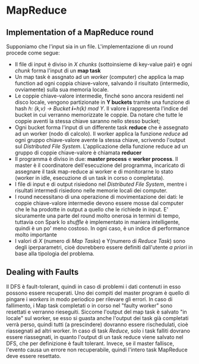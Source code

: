 # MapReduce

## Implementation of a MapReduce round

Supponiamo che l'input sia in un file. L'implementazione di un round procede come segue:

- Il file di input è diviso in _X chunks_ (sottoinsieme di key-value pair) e ogni _chunk_ forma l'input di un **map task**
- Un map task è assgnato ad un _worker_ (computer) che applica la map function ad ogni coppia chiave-valore, salvando il risultato (intermedio, ovviamente) sulla sua memoria locale.
- Le coppie chiave-valore intermedie, finché sono ancora residenti nel disco locale, vengono partizionate in **Y buckets** tramite una funzione di hash _h: (k,v) -> Bucket **i**=h(k) mod Y_. Il valore **i** rappresenta l'indice del bucket in cui verranno memorizzate le coppie. Da notare che tutte le coppie aventi la stessa chiave saranno nello stesso bucket;
- Ogni bucket forma l'input di un differente task **reduce** che è assegnato ad un worker (nodo di calcolo).
  Il worker applica la funzione _reduce_ ad ogni gruppo chiave-valore avente la stessa chiave, scrivendo l'output sul _Distributed File System_. L'applicazione della funzione reduce ad un gruppo di coppie chiave-valore è chiamata **reducer**
- Il programma è diviso in due: **master process** e **worker process**. Il master è il coordinatore dell'esecuzione del programma, incaricato di assegnare il task map-reduce ai worker e di monitorarne lo stato (worker in idle, esecuzione di un task in corso o completata).
- I file di input e di output risiedono nel _Distributed File System_, mentre i risultati intermedi risiedono nelle memorie locali dei computer.
- I round necessitano di una operazione di movimentazione dei dati: le coppie chiave-valore intermedie devono essere mosse dal computer che le ha prodotte in output a quello che le richiede in input. E' sicuramente una parte del round molto onerosa in termini di tempo, tuttavia con Spark lo _shuffle_ è implementato in maniera intelligente, quindi è un po' meno costoso. In ogni caso, è un indice di performance molto importante
- I valori di _X_ (numero di _Map Tasks_) e Y(numero di _Reduce Task_) sono degli iperparametri, cioè dovrebbero essere definiti dall'utente _a priori_ in base alla tipologia del problema.

## Dealing with Faults

Il DFS è fault-tolerant, quindi in caso di problemi i dati contenuti in esso possono essere recuperati. Uno dei compiti del master program è quello di pingare i _workers_ in modo periodico per rilevare gli errori. In caso di fallimento, i Map task completati o in corso nel "faulty worker" sono resettati e verranno rieseguiti. Siccome l'output del map task è salvato "in locale" sul worker, se esso si guasta anche l'output dei task già completati verrà perso, quindi tutti (a prescindere) dovranno essere rischedulati, cioè riassegnati ad altri worker.
In caso di task _Reduce_, solo i task falliti dovrano essere riassegnati, in quanto l'output di un task reduce viene salvato nel DFS, che per definizione è fault tolerant.
Invece, se il master fallisce, l'evento causa un errore non recuperabile, quindi l'intero task MapReduce deve essere resettato.
